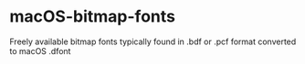 # macOS-bitmap-fonts
Freely available bitmap fonts typically found in .bdf or .pcf format converted to macOS .dfont

